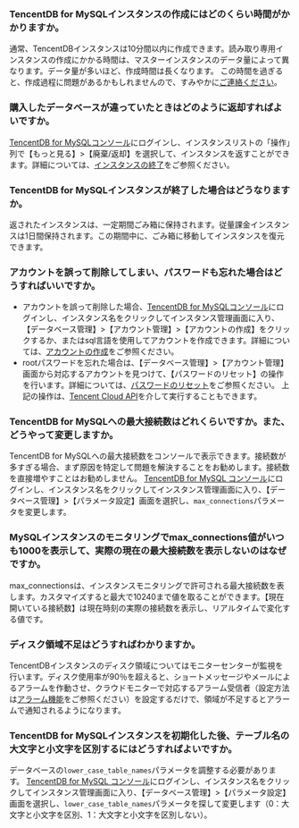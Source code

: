 ### TencentDB for MySQLインスタンスの作成にはどのくらい時間がかかりますか。
通常、TencentDBインスタンスは10分間以内に作成できます。読み取り専用インスタンスの作成にかかる時間は、マスターインスタンスのデータ量によって異なります。データ量が多いほど、作成時間は長くなります。
この時間を過ぎると、作成過程に問題があるかもしれませんので、すみやかに[ご連絡ください](https://intl.cloud.tencent.com/document/product/236/32996)。

### 購入したデータベースが違っていたときはどのように返却すればよいですか。
[TencentDB for MySQLコンソール](https://console.cloud.tencent.com/cdb)にログインし、インスタンスリストの「操作」列で【もっと見る】>【廃棄/返却】を選択して、インスタンスを返すことができます。詳細については、[インスタンスの終了](https://intl.cloud.tencent.com/document/product/236/31895)をご参照ください。

<span id = "shilixiaohui"></span>
### TencentDB for MySQLインスタンスが終了した場合はどうなりますか。
返されたインスタンスは、一定期間ごみ箱に保持されます。従量課金インスタンスは1日間保持されます。この期間中に、ごみ箱に移動してインスタンスを復元できます。

<span id = "zhanghaomima"></span>
### アカウントを誤って削除してしまい、パスワードも忘れた場合はどうすればいいですか。
- アカウントを誤って削除した場合、[TencentDB for MySQLコンソール](https://console.cloud.tencent.com/cdb)にログインし、インスタンス名をクリックしてインスタンス管理画面に入り、【データベース管理】>【アカウント管理】>【アカウントの作成】をクリックするか、またはsql言語を使用してアカウントを作成できます。詳細については、[アカウントの作成](https://intl.cloud.tencent.com/document/product/236/31900)をご参照ください。
- rootパスワードを忘れた場合は、【データベース管理】>【アカウント管理】画面から対応するアカウントを見つけて、【パスワードのリセット】の操作を行います。詳細については、[パスワードのリセット](https://intl.cloud.tencent.com/document/product/236/31901)をご参照ください。
上記の操作は、[Tencent Cloud API](https://intl.cloud.tencent.com/document/product/236/17497)を介して実行することもできます。

### TencentDB for MySQLへの最大接続数はどれくらいですか。また、どうやって変更しますか。
TencentDB for MySQLへの最大接続数をコンソールで表示できます。接続数が多すぎる場合、まず原因を特定して問題を解決することをお勧めします。接続数を直接増やすことはお勧めしません。
[TencentDB for MySQL コンソール](https://console.cloud.tencent.com/cdb)にログインし、インスタンス名をクリックしてインスタンス管理画面に入り、【データベース管理】>【パラメータ設定】画面を選択し、`max_connections`パラメータを変更します。


### MySQLインスタンスのモニタリングでmax_connections値がいつも1000を表示して、実際の現在の最大接続数を表示しないのはなぜですか。
max_connectionsは、インスタンスモニタリングで許可される最大接続数を表します。カスタマイズすると最大で10240まで値を取ることができます。【現在開いている接続数】は現在時刻の実際の接続数を表示し、リアルタイムで変化する値です。


### ディスク領域不足はどうすればわかりますか。
TencentDBインスタンスのディスク領域についてはモニターセンターが監視を行います。ディスク使用率が90％を超えると、ショートメッセージやメールによるアラームを作動させ、クラウドモニターで対応するアラーム受信者（設定方法は[アラーム機能](https://intl.cloud.tencent.com/document/product/236/8457)をご参照ください）を設定するだけで、領域が不足するとアラームで通知されるようになります。


### TencentDB for MySQLインスタンスを初期化した後、テーブル名の大文字と小文字を区別するにはどうすればよいですか。
データベースの`lower_case_table_names`パラメータを調整する必要があります。
[TencentDB for MySQL コンソール](https://console.cloud.tencent.com/cdb)にログインし、インスタンス名をクリックしてインスタンス管理画面に入り、【データベース管理】>【パラメータ設定】画面を選択し、`lower_case_table_names`パラメータを探して変更します（0：大文字と小文字を区別、1：大文字と小文字を区別しない）。
